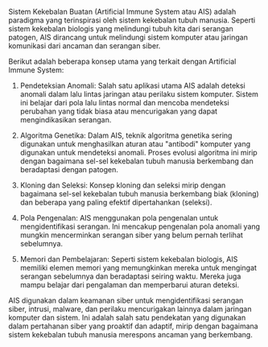 Sistem Kekebalan Buatan (Artificial Immune System atau AIS) adalah paradigma yang terinspirasi oleh sistem kekebalan tubuh manusia. Seperti sistem kekebalan biologis yang melindungi tubuh kita dari serangan patogen, AIS dirancang untuk melindungi sistem komputer atau jaringan komunikasi dari ancaman dan serangan siber.

Berikut adalah beberapa konsep utama yang terkait dengan Artificial Immune System:

1. Pendeteksian Anomali: Salah satu aplikasi utama AIS adalah deteksi anomali dalam lalu lintas jaringan atau perilaku sistem komputer. Sistem ini belajar dari pola lalu lintas normal dan mencoba mendeteksi perubahan yang tidak biasa atau mencurigakan yang dapat mengindikasikan serangan.

2. Algoritma Genetika: Dalam AIS, teknik algoritma genetika sering digunakan untuk menghasilkan aturan atau "antibodi" komputer yang digunakan untuk mendeteksi anomali. Proses evolusi algoritma ini mirip dengan bagaimana sel-sel kekebalan tubuh manusia berkembang dan beradaptasi dengan patogen.

3. Kloning dan Seleksi: Konsep kloning dan seleksi mirip dengan bagaimana sel-sel kekebalan tubuh manusia berkembang biak (kloning) dan beberapa yang paling efektif dipertahankan (seleksi).

4. Pola Pengenalan: AIS menggunakan pola pengenalan untuk mengidentifikasi serangan. Ini mencakup pengenalan pola anomali yang mungkin mencerminkan serangan siber yang belum pernah terlihat sebelumnya.

5. Memori dan Pembelajaran: Seperti sistem kekebalan biologis, AIS memiliki elemen memori yang memungkinkan mereka untuk mengingat serangan sebelumnya dan beradaptasi seiring waktu. Mereka juga mampu belajar dari pengalaman dan memperbarui aturan deteksi.

AIS digunakan dalam keamanan siber untuk mengidentifikasi serangan siber, intrusi, malware, dan perilaku mencurigakan lainnya dalam jaringan komputer dan sistem. Ini adalah salah satu pendekatan yang digunakan dalam pertahanan siber yang proaktif dan adaptif, mirip dengan bagaimana sistem kekebalan tubuh manusia merespons ancaman yang berkembang.